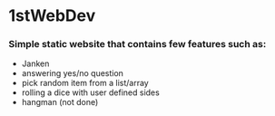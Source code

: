 # 1stWebDev


### Simple static website that contains few features such as:
  - Janken
  - answering yes/no question
  - pick random item from a list/array
  - rolling a dice with user defined sides
  - hangman (not done)
